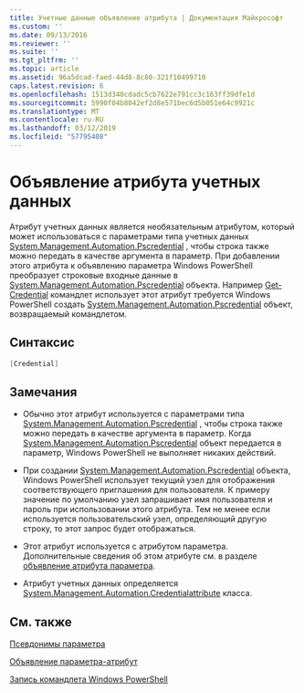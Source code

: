 ```yaml
---
title: Учетные данные объявление атрибута | Документация Майкрософт
ms.custom: ''
ms.date: 09/13/2016
ms.reviewer: ''
ms.suite: ''
ms.tgt_pltfrm: ''
ms.topic: article
ms.assetid: 96a5dcad-faed-44d8-8c80-321f10499710
caps.latest.revision: 6
ms.openlocfilehash: 1513d340cdadc5cb7622e791cc3c163ff39dfe1d
ms.sourcegitcommit: 5990f04b8042ef2d8e571bec6d5b051e64c9921c
ms.translationtype: MT
ms.contentlocale: ru-RU
ms.lasthandoff: 03/12/2019
ms.locfileid: "57795408"
---
```

# <a name="credential-attribute-declaration"></a>Объявление атрибута учетных данных

Атрибут учетных данных является необязательным атрибутом, который может использоваться с параметрами типа учетных данных [System.Management.Automation.Pscredential](/dotnet/api/System.Management.Automation.PSCredential) , чтобы строка также можно передать в качестве аргумента в параметр. При добавлении этого атрибута к объявлению параметра Windows PowerShell преобразует строковые входные данные в [System.Management.Automation.Pscredential](/dotnet/api/System.Management.Automation.PSCredential) объекта. Например [Get-Credential](/powershell/module/Microsoft.PowerShell.Security/Get-Credential) командлет использует этот атрибут требуется Windows PowerShell создать [System.Management.Automation.Pscredential](/dotnet/api/System.Management.Automation.PSCredential) объект, возвращаемый командлетом.

## <a name="syntax"></a>Синтаксис

```csharp
[Credential]
```

## <a name="remarks"></a>Замечания

- Обычно этот атрибут используется с параметрами типа [System.Management.Automation.Pscredential](/dotnet/api/System.Management.Automation.PSCredential) , чтобы строка также можно передать в качестве аргумента в параметр. Когда [System.Management.Automation.Pscredential](/dotnet/api/System.Management.Automation.PSCredential) объект передается в параметр, Windows PowerShell не выполняет никаких действий.

- При создании [System.Management.Automation.Pscredential](/dotnet/api/System.Management.Automation.PSCredential) объекта, Windows PowerShell использует текущий узел для отображения соответствующего приглашения для пользователя. К примеру значение по умолчанию узел запрашивает имя пользователя и пароль при использовании этого атрибута. Тем не менее если используется пользовательский узел, определяющий другую строку, то этот запрос будет отображаться.

- Этот атрибут используется с атрибутом параметра. Дополнительные сведения об этом атрибуте см. в разделе [объявление атрибута параметра](./parameter-attribute-declaration.md).

- Атрибут учетных данных определяется [System.Management.Automation.Credentialattribute](/dotnet/api/System.Management.Automation.CredentialAttribute) класса.

## <a name="see-also"></a>См. также

[Псевдонимы параметра](./parameter-aliases.md)

[Объявление параметра-атрибут](./parameter-attribute-declaration.md)

[Запись командлета Windows PowerShell](./writing-a-windows-powershell-cmdlet.md)
